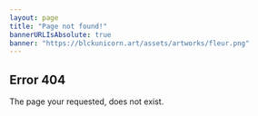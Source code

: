 ```yaml
---
layout: page
title: "Page not found!"
bannerURLIsAbsolute: true
banner: "https://blckunicorn.art/assets/artworks/fleur.png"
---
```


## Error 404

The page your requested, does not exist.
